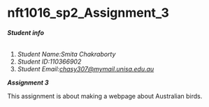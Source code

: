 # nft1016_sp2_Assignment_3

###### **Student info**
1. *Student Name:Smita Chakraborty*
2. *Student ID:110366902*
3. *Student Email:chasy307@mymail.unisa.edu.au*

***Assignment 3***

This assignment is about making a webpage about Australian birds.
